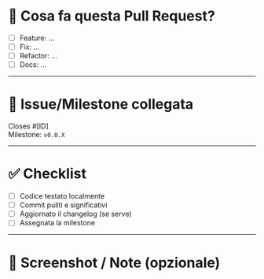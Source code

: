 # 🚀 Cosa fa questa Pull Request?

<!-- Descrivi brevemente cosa è stato fatto in questo ramo -->
- [ ] Feature: ...
- [ ] Fix: ...
- [ ] Refactor: ...
- [ ] Docs: ...

---

# 🎯 Issue/Milestone collegata

<!-- Link a issue o milestone se presente -->
Closes #[ID]  
Milestone: `v0.0.X`

---

# ✅ Checklist

- [ ] Codice testato localmente
- [ ] Commit puliti e significativi
- [ ] Aggiornato il changelog (se serve)
- [ ] Assegnata la milestone

---

# 📸 Screenshot / Note (opzionale)

<!-- Metti qui screen, log, GIF o note extra -->
